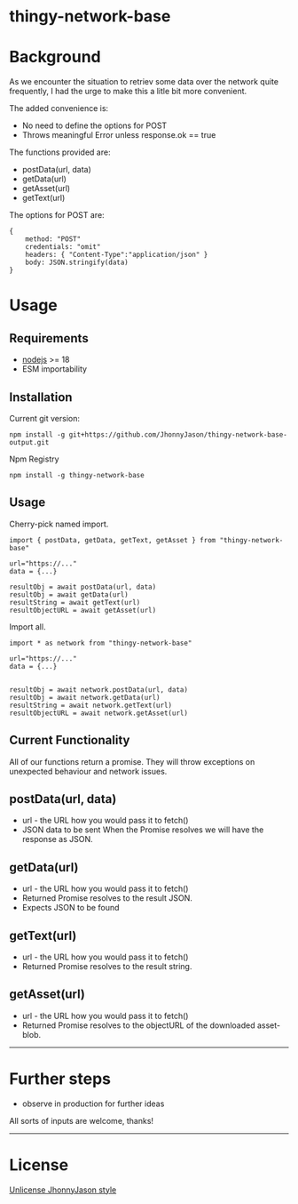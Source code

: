 # thingy-network-base 

# Background
As we encounter the situation to retriev some data over the network quite frequently, I had the urge to make this a litle bit more convenient. 

The added convenience is:

- No need to define the options for POST
- Throws meaningful Error unless response.ok == true

The functions provided are:

- postData(url, data)
- getData(url)
- getAsset(url)
- getText(url)

The options for POST are:
```
{
    method: "POST"
    credentials: "omit"
    headers: { "Content-Type":"application/json" }
    body: JSON.stringify(data)
}
```

# Usage
Requirements
------------
- [nodejs](https://nodejs.org/en/) >= 18
- ESM importability

Installation
------------

Current git version:
```
npm install -g git+https://github.com/JhonnyJason/thingy-network-base-output.git
```
Npm Registry
```
npm install -g thingy-network-base
```

Usage
-----
Cherry-pick named import.
```
import { postData, getData, getText, getAsset } from "thingy-network-base"

url="https://..."
data = {...}

resultObj = await postData(url, data)
resultObj = await getData(url)
resultString = await getText(url)
resultObjectURL = await getAsset(url)
```

Import all.
```
import * as network from "thingy-network-base"

url="https://..."
data = {...}


resultObj = await network.postData(url, data)
resultObj = await network.getData(url)
resultString = await network.getText(url)
resultObjectURL = await network.getAsset(url)
```

Current Functionality
---------------------

All of our functions return a promise.
They will throw exceptions on unexpected behaviour and network issues.

## postData(url, data)
- url - the URL how you would pass it to fetch()
- JSON data to be sent
When the Promise resolves we will have the response as JSON.

## getData(url)
- url - the URL how you would pass it to fetch()
- Returned Promise resolves to the result JSON.
- Expects JSON to be found

## getText(url)
- url - the URL how you would pass it to fetch()
- Returned Promise resolves to the result string.

## getAsset(url)
- url - the URL how you would pass it to fetch()
- Returned Promise resolves to the objectURL of the downloaded asset-blob.

---

# Further steps
- observe in production for further ideas


All sorts of inputs are welcome, thanks!

---

# License
[Unlicense JhonnyJason style](https://hackmd.io/nCpLO3gxRlSmKVG3Zxy2hA?view)

